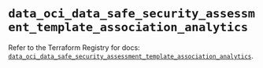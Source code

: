 # `data_oci_data_safe_security_assessment_template_association_analytics`

Refer to the Terraform Registry for docs: [`data_oci_data_safe_security_assessment_template_association_analytics`](https://registry.terraform.io/providers/hashicorp/oci/7.19.0/docs/data-sources/data_safe_security_assessment_template_association_analytics).
